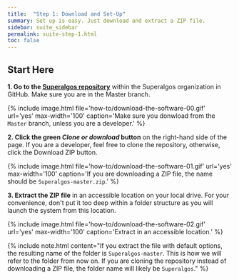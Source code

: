 ```yaml
---
title:  "Step 1: Download and Set-Up"
summary: Set up is easy. Just download and extract a ZIP file.
sidebar: suite_sidebar
permalink: suite-step-1.html
toc: false
---
```


## Start Here

**1. Go to the <a href="https://github.com/Superalgos/Superalgos" rel="nofollow" rel="noopener" target="_blank">Superalgos repository</a>** within the Superalgos organization in GitHub. Make sure you are in the Master branch.

{% include image.html file='how-to/download-the-software-00.gif' url='yes' max-width='100' caption='Make sure you donwload from the ```Master``` branch, unless you are a developer.' %}

**2. Click the green *Clone or download* button** on the right-hand side of the page. If you are a developer, feel free to clone the repository, otherwise, click the Download ZIP button.

{% include image.html file='how-to/download-the-software-01.gif' url='yes' max-width='100' caption='If you are downloading a ZIP file, the name should be ```Superalgos-master.zip```.' %}

**3. Extract the ZIP file** in an accessible location on your local drive. For your convenience, don't put it too deep within a folder structure as you will launch the system from this location.

{% include image.html file='how-to/download-the-software-02.gif' url='yes' max-width='100' caption='Extract in an accessible location.' %}

{% include note.html content="If you extract the file with default options, the resulting name of the folder is ```Superalgos-master```. This is how we will refer to the folder from now on. If you are cloning the repository instead of downloading a ZIP file, the folder name will likely be ```Superalgos```." %}
